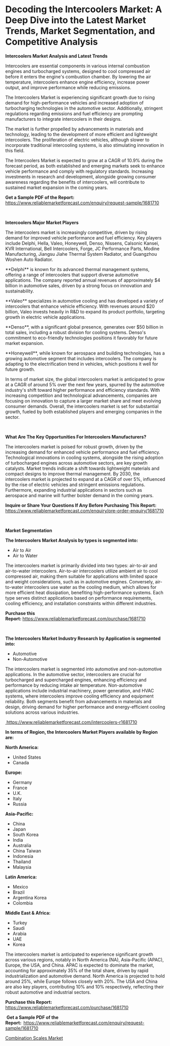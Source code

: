 <p><h1>Decoding the Intercoolers Market: A Deep Dive into the Latest Market Trends, Market Segmentation, and Competitive Analysis</h1></p><p><strong>Intercoolers Market Analysis and Latest Trends</strong></p>
<p><p>Intercoolers are essential components in various internal combustion engines and turbocharged systems, designed to cool compressed air before it enters the engine's combustion chamber. By lowering the air temperature, intercoolers enhance engine efficiency, increase power output, and improve performance while reducing emissions. </p><p>The Intercoolers Market is experiencing significant growth due to rising demand for high-performance vehicles and increased adoption of turbocharging technologies in the automotive sector. Additionally, stringent regulations regarding emissions and fuel efficiency are prompting manufacturers to integrate intercoolers in their designs. </p><p>The market is further propelled by advancements in materials and technology, leading to the development of more efficient and lightweight intercoolers. The proliferation of electric vehicles, although slower to incorporate traditional intercooling systems, is also stimulating innovation in this field. </p><p>The Intercoolers Market is expected to grow at a CAGR of 10.9% during the forecast period, as both established and emerging markets seek to enhance vehicle performance and comply with regulatory standards. Increasing investments in research and development, alongside growing consumer awareness regarding the benefits of intercoolers, will contribute to sustained market expansion in the coming years.</p></p>
<p><strong>Get a Sample PDF of the Report:&nbsp;</strong> <a href="https://www.reliablemarketforecast.com/enquiry/request-sample/1681710?utm_campaign=2111&utm_medium=2&utm_source=Github&utm_content=ia&utm_term=19022025&utm_id=intercoolers">https://www.reliablemarketforecast.com/enquiry/request-sample/1681710</a></p>
<p>&nbsp;</p>
<p><strong>Intercoolers Major Market Players</strong></p>
<p><p>The intercoolers market is increasingly competitive, driven by rising demand for improved vehicle performance and fuel efficiency. Key players include Delphi, Hella, Valeo, Honeywell, Denso, Nissens, Calsonic Kansei, KVR International, Bell Intercoolers, Forge, JC Performance Parts, Modine Manufacturing, Jiangsu Jiahe Thermal System Radiator, and Guangzhou Woshen Auto Radiator.</p><p>**Delphi** is known for its advanced thermal management systems, offering a range of intercoolers that support diverse automotive applications. The company reported annual revenues of approximately $4 billion in automotive sales, driven by a strong focus on innovation and sustainability.</p><p>**Valeo** specializes in automotive cooling and has developed a variety of intercoolers that enhance vehicle efficiency. With revenues around $20 billion, Valeo invests heavily in R&D to expand its product portfolio, targeting growth in electric vehicle applications.</p><p>**Denso**, with a significant global presence, generates over $50 billion in total sales, including a robust division for cooling systems. Denso's commitment to eco-friendly technologies positions it favorably for future market expansion.</p><p>**Honeywell**, while known for aerospace and building technologies, has a growing automotive segment that includes intercoolers. The company is adapting to the electrification trend in vehicles, which positions it well for future growth.</p><p>In terms of market size, the global intercoolers market is anticipated to grow at a CAGR of around 5% over the next few years, spurred by the automotive industry's shift toward higher performance and efficiency standards. With increasing competition and technological advancements, companies are focusing on innovation to capture a larger market share and meet evolving consumer demands. Overall, the intercoolers market is set for substantial growth, fueled by both established players and emerging companies in the sector.</p></p>
<p>&nbsp;</p>
<p><strong>What Are The Key Opportunities For Intercoolers Manufacturers?</strong></p>
<p><p>The intercoolers market is poised for robust growth, driven by the increasing demand for enhanced vehicle performance and fuel efficiency. Technological innovations in cooling systems, alongside the rising adoption of turbocharged engines across automotive sectors, are key growth catalysts. Market trends indicate a shift towards lightweight materials and compact designs to improve thermal management. By 2030, the intercoolers market is projected to expand at a CAGR of over 5%, influenced by the rise of electric vehicles and stringent emissions regulations. Furthermore, expanding industrial applications in sectors such as aerospace and marine will further bolster demand in the coming years.</p></p>
<p><strong>Inquire or Share Your Questions If Any Before Purchasing This Report:</strong> <a href="https://www.reliablemarketforecast.com/enquiry/pre-order-enquiry/1681710?utm_campaign=2111&utm_medium=2&utm_source=Github&utm_content=ia&utm_term=19022025&utm_id=intercoolers">https://www.reliablemarketforecast.com/enquiry/pre-order-enquiry/1681710</a></p>
<p>&nbsp;</p>
<p><strong>Market Segmentation</strong></p>
<p><strong>The Intercoolers Market Analysis by types is segmented into:</strong></p>
<p><ul><li>Air to Air</li><li>Air to Water</li></ul></p>
<p><p>The intercoolers market is primarily divided into two types: air-to-air and air-to-water intercoolers. Air-to-air intercoolers utilize ambient air to cool compressed air, making them suitable for applications with limited space and weight considerations, such as in automotive engines. Conversely, air-to-water intercoolers use water as the cooling medium, which allows for more efficient heat dissipation, benefiting high-performance systems. Each type serves distinct applications based on performance requirements, cooling efficiency, and installation constraints within different industries.</p></p>
<p><strong>Purchase this Report:&nbsp;</strong><a href="https://www.reliablemarketforecast.com/purchase/1681710?utm_campaign=2111&utm_medium=2&utm_source=Github&utm_content=ia&utm_term=19022025&utm_id=intercoolers">https://www.reliablemarketforecast.com/purchase/1681710</a></p>
<p>&nbsp;</p>
<p><strong>The Intercoolers Market Industry Research by Application is segmented into:</strong></p>
<p><ul><li>Automotive</li><li>Non-Automotive</li></ul></p>
<p><p>The intercoolers market is segmented into automotive and non-automotive applications. In the automotive sector, intercoolers are crucial for turbocharged and supercharged engines, enhancing efficiency and performance by reducing intake air temperature. Non-automotive applications include industrial machinery, power generation, and HVAC systems, where intercoolers improve cooling efficiency and equipment reliability. Both segments benefit from advancements in materials and design, driving demand for higher performance and energy-efficient cooling solutions across various industries.</p></p>
<p><a href="https://www.reliablemarketforecast.com/intercoolers-r1681710?utm_campaign=2111&utm_medium=2&utm_source=Github&utm_content=ia&utm_term=19022025&utm_id=intercoolers">&nbsp;https://www.reliablemarketforecast.com/intercoolers-r1681710</a></p>
<p><strong>In terms of Region, the Intercoolers Market Players available by Region are:</strong></p>
<p>
    <p> <strong> North America: </strong>
        <ul>
            <li>United States</li>
            <li>Canada</li>
        </ul>
        </p> 
    <p> <strong> Europe: </strong>
        <ul>
            <li>Germany</li>
            <li>France</li>
            <li>U.K.</li>
            <li>Italy</li>
            <li>Russia</li>
        </ul>
        </p> 
    <p> <strong> Asia-Pacific: </strong>
        <ul>
            <li>China</li>
            <li>Japan</li>
            <li>South Korea</li>
            <li>India</li>
            <li>Australia</li>
            <li>China Taiwan</li>
            <li>Indonesia</li>
            <li>Thailand</li>
            <li>Malaysia</li>
        </ul>
        </p> 
    <p> <strong> Latin America: </strong>
        <ul>
            <li>Mexico</li>
            <li>Brazil</li>
            <li>Argentina Korea</li>
            <li>Colombia</li>
        </ul>
        </p> 
    <p> <strong> Middle East & Africa: </strong>
        <ul>
            <li>Turkey</li>
            <li>Saudi</li>
            <li>Arabia</li>
            <li>UAE</li>
            <li>Korea</li>
        </ul>
    </p>
    </p>
<p><p>The intercoolers market is anticipated to experience significant growth across various regions, notably in North America (NA), Asia-Pacific (APAC), Europe, the USA, and China. APAC is expected to dominate the market, accounting for approximately 35% of the total share, driven by rapid industrialization and automotive demand. North America is projected to hold around 25%, while Europe follows closely with 20%. The USA and China are also key players, contributing 10% and 10% respectively, reflecting their robust automotive and industrial sectors.</p></p>
<p><strong>Purchase this Report: </strong><a href="https://www.reliablemarketforecast.com/purchase/1681710?utm_campaign=2111&utm_medium=2&utm_source=Github&utm_content=ia&utm_term=19022025&utm_id=intercoolers">https://www.reliablemarketforecast.com/purchase/1681710</a></p>
<p>&nbsp;<strong>Get a Sample PDF of the Report:&nbsp;&nbsp;</strong><a href="https://www.reliablemarketforecast.com/enquiry/request-sample/1681710?utm_campaign=2111&utm_medium=2&utm_source=Github&utm_content=ia&utm_term=19022025&utm_id=intercoolers">https://www.reliablemarketforecast.com/enquiry/request-sample/1681710</a></p>
<p><strong></strong></p>
<p><p><a href="https://github.com/rodinayygacklezi/Market-Research-Report-List-1/blob/main/combination-scales-market.md?utm_campaign=2111&utm_medium=2&utm_source=Github&utm_content=ia&utm_term=19022025&utm_id=intercoolers">Combination Scales Market</a></p></p>